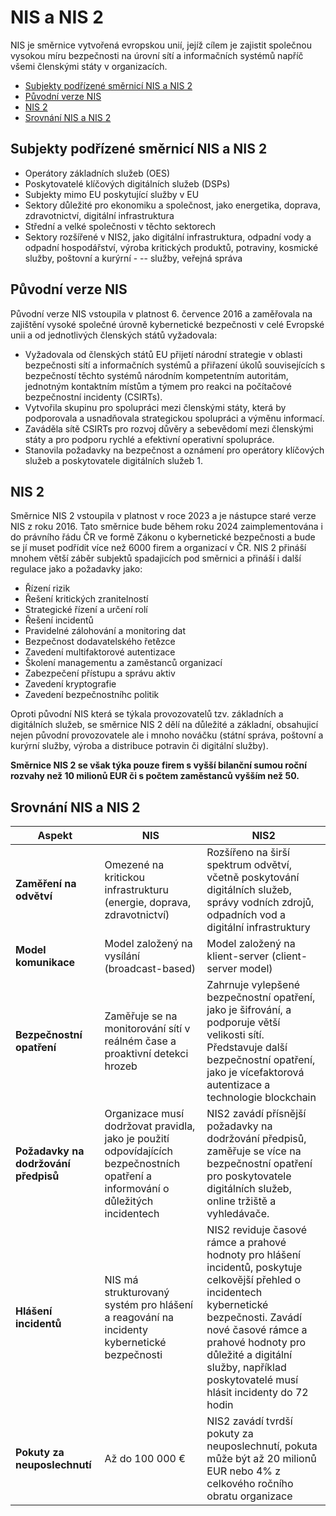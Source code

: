 # NIS a NIS 2
NIS je směrnice vytvořená evropskou unií, jejíž cílem je zajistit
společnou vysokou míru bezpečnosti na úrovní sítí a informačních systémů
napříč všemi členskými státy v organizacích. 
- [Subjekty podřízené směrnicí NIS a NIS 2](#subjekty-podřízené-směrnicí-nis-a-nis-2)
- [Původní verze NIS](#původní-verze-nis)
- [NIS 2](#nis-2)
- [Srovnání NIS a NIS 2](#srovnání-nis-a-nis-2)

## Subjekty podřízené směrnicí NIS a NIS 2
- Operátory základních služeb (OES)
- Poskytovatelé klíčových digitálních služeb (DSPs)
- Subjekty mimo EU poskytující služby v EU
- Sektory důležité pro ekonomiku a společnost, jako energetika, doprava, zdravotnictví, digitální infrastruktura
- Střední a velké společnosti v těchto sektorech
- Sektory rozšířené v NIS2, jako digitální infrastruktura, odpadní vody a odpadní hospodářství, výroba kritických produktů, potraviny, kosmické služby, poštovní a kurýrní - -- služby, veřejná správa

## Původní verze NIS
Původní verze NIS vstoupila v platnost 6. července 2016 a zaměřovala na zajištění vysoké společné úrovně kybernetické bezpečnosti v celé Evropské unii 
a od jednotlivých členských států vyžadovala:
- Vyžadovala od členských států EU přijetí národní strategie v oblasti bezpečnosti sítí a informačních systémů a přiřazení úkolů souvisejících s bezpečností těchto systémů národním kompetentním autoritám, jednotným kontaktním místům a týmem pro reakci na počítačové bezpečnostní incidenty (CSIRTs).
- Vytvořila skupinu pro spolupráci mezi členskými státy, která by podporovala a usnadňovala strategickou spolupráci a výměnu informací.
- Zaváděla sítě CSIRTs pro rozvoj důvěry a sebevědomí mezi členskými státy a pro podporu rychlé a efektivní operativní spolupráce.
- Stanovila požadavky na bezpečnost a oznámení pro operátory klíčových služeb a poskytovatele digitálních služeb 1.

## NIS 2
Směrnice NIS 2 vstoupila v platnost v roce 2023 a je nástupce staré verze NIS z roku 2016. Tato směrnice bude během roku 2024 zaimplementována i do právního řádu ČR ve formě
Zákonu o kybernetické bezpečnosti a bude se jí muset podřídit více než 6000 firem a organizací v ČR.
NIS 2 přináší mnohem větší záběr subjektů spadajicích pod směrnici a přináší i další regulace jako a požadavky jako:
- Řízení rizik
- Řešení kritických zranitelností
- Strategické řízení a určení rolí
- Řešení incidentů
- Pravidelné zálohování a monitoring dat
- Bezpečnost dodavatelského řetězce
- Zavedení multifaktorové autentizace
- Školení managementu a zaměstanců organizací
- Zabezpečení přístupu a správu aktiv
- Zavedení kryptografie
- Zavedení bezpečnostníhc politik

Oproti původní NIS která se týkala provozovatelů tzv. základních a digitálních služeb, se směrnice NIS 2 dělí na důležité a základní, obsahujicí nejen původní provozovatele ale i mnoho nováčku (státní správa, poštovní a kurýrní služby, výroba a distribuce potravin či digitální služby). 

**Směrnice NIS 2 se však týka pouze firem s vyšší bilanční sumou roční rozvahy než 10 milionů EUR či s počtem zaměstanců vyšším než 50.**

## Srovnání NIS a NIS 2
| Aspekt | NIS | NIS2 |
|--------|-----|------|
| **Zaměření na odvětví** | Omezené na kritickou infrastrukturu (energie, doprava, zdravotnictví) | Rozšířeno na širší spektrum odvětví, včetně poskytování digitálních služeb, správy vodních zdrojů, odpadních vod a digitální infrastruktury |
| **Model komunikace** | Model založený na vysílání (broadcast-based) | Model založený na klient-server (client-server model) |
| **Bezpečnostní opatření** | Zaměřuje se na monitorování sítí v reálném čase a proaktivní detekci hrozeb | Zahrnuje vylepšené bezpečnostní opatření, jako je šifrování, a podporuje větší velikosti sítí. Představuje další bezpečnostní opatření, jako je vícefaktorová autentizace a technologie blockchain |
| **Požadavky na dodržování předpisů** | Organizace musí dodržovat pravidla, jako je použití odpovídajících bezpečnostních opatření a informování o důležitých incidentech | NIS2 zavádí přísnější požadavky na dodržování předpisů, zaměřuje se více na bezpečnostní opatření pro poskytovatele digitálních služeb, online tržiště a vyhledávače. |
| **Hlášení incidentů** | NIS má strukturovaný systém pro hlášení a reagování na incidenty kybernetické bezpečnosti | NIS2 reviduje časové rámce a prahové hodnoty pro hlášení incidentů, poskytuje celkovější přehled o incidentech kybernetické bezpečnosti. Zavádí nové časové rámce a prahové hodnoty pro důležité a digitální služby, například poskytovatelé musí hlásit incidenty do 72 hodin |
| **Pokuty za neuposlechnutí** | Až do 100 000 €  | NIS2 zavádí tvrdší pokuty za neuposlechnutí, pokuta může být až 20 milionů EUR nebo 4% z celkového ročního obratu organizace |
